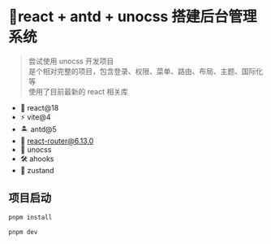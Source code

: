 # 🚀react + antd + unocss 搭建后台管理系统

> 尝试使用 unocss 开发项目\
> 是个相对完整的项目，包含登录、权限、菜单、路由、布局、主题、国际化等\
> 使用了目前最新的 react 相关库

- 🌈 react@18
- ⚡️ vite@4
- 🏝 antd@5
- 🚗 react-router@6.13.0
- 🧤 unocss
- 🛠 ahooks
- 🐻 zustand

## 项目启动

```bash
pnpm install

pnpm dev
```

